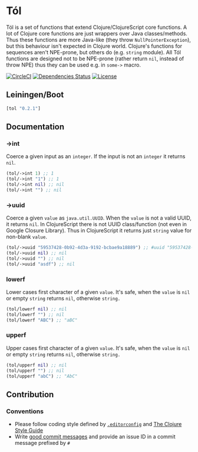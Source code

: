 Tól
===

Tól is a set of functions that extend Clojure/ClojureScript core functions. A lot of Clojure core functions are just
 wrappers over Java classes/methods. Thus these functions are more Java-like (they throw `NullPointerException`), but
 this behaviour isn't expected in Clojure world. Clojure's functions for sequences aren't NPE-prone, but others do
 (e.g. `string` module). All Tól functions are designed not to be NPE-prone (rather return `nil`, instead of throw NPE)
 thus they can be used e.g. in `some->` macro.

[![CircleCI](https://circleci.com/gh/druids/tol.svg?style=svg)](https://circleci.com/gh/druids/tol)
[![Dependencies Status](https://jarkeeper.com/druids/tol/status.png)](https://jarkeeper.com/druids/tol)
[![License](https://img.shields.io/badge/MIT-Clause-blue.svg)](https://opensource.org/licenses/MIT)


Leiningen/Boot
--------------

```clojure
[tol "0.2.1"]
```


Documentation
-------------


### ->int
Coerce a given input as an `integer`. If the input is not an `integer` it returns `nil`.

```clojure
(tol/->int 1) ;; 1
(tol/->int "1") ;; 1
(tol/->int nil) ;; nil
(tol/->int "") ;; nil
```

### ->uuid
Coerce a given `value` as `java.util.UUID`. When the `value` is not a valid UUID, it returns `nil`.
In ClojureScript there is not UUID class/function (not even in Google Closure Library). Thus in ClojureScript
it returns just `string` value for non-blank `value`.

```clojure
(tol/->uuid "59537428-0b92-4d3a-9192-bcbae9a18889") ;; #uuid "59537428-0b92-4d3a-9192-bcbae9a18889"
(tol/->uuid nil) ;; nil
(tol/->uuid "") ;; nil
(tol/->uuid "asdf") ;; nil
```

### lowerf
Lower cases first character of a given `value`. It's safe, when the `value` is `nil` or empty `string` returns `nil`,
 otherwise `string.`

```clojure
(tol/lowerf nil) ;; nil
(tol/lowerf "") ;; nil
(tol/lowerf "ABC") ;; "aBC"
```

### upperf
Upper cases first character of a given `value`. It's safe, when the `value` is `nil` or empty `string` returns `nil`,
 otherwise `string.`

```clojure
(tol/upperf nil) ;; nil
(tol/upperf "") ;; nil
(tol/upperf "abC") ;; "AbC"
```


Contribution
------------

### Conventions

* Please follow coding style defined by [`.editorconfig`](http://editorconfig.org)
 and [The Clojure Style Guide](https://github.com/bbatsov/clojure-style-guide)
* Write [good commit messages](https://chris.beams.io/posts/git-commit/)
 and provide an issue ID in a commit message prefixed by `#`
